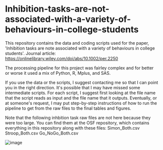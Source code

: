 # Inhibition-tasks-are-not-associated-with-a-variety-of-behaviours-in-college-students

This repository contains the data and coding scripts used for the paper, 'Inhibition tasks are note associated with a variety of behaviours in college students'. 
Journal article: https://onlinelibrary.wiley.com/doi/abs/10.1002/per.2250

The processing pipeline for this project was fairley complex and for better or worse it used a mix of Python, R, Mplus, and SAS.

If you use the data or the scripts, I suggest contacting me so that I can point you in the right direction. It's possible that I may have missed some intermediate scripts. For each script, I suggest first looking at the file name that the script reads as input and the file name that it outputs. Eventually, or at someone's request, I may put step-by-step instructions of how to run the pipeline to get from the raw files to the final tables and figures.

Note that the following inhbition task raw files are not here because they were too large. You can find them at the OSF repository, which contains everything in this repository along with these files:
Simon_Both.csv
Stroop_Both.csv
Go_NoGo_Both.csv

![image](https://user-images.githubusercontent.com/16738116/112729722-fe5b4400-8f03-11eb-9a75-556560e95bdb.png)



